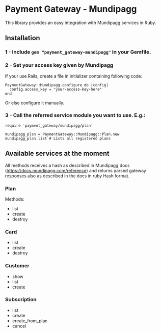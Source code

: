 # Payment Gateway - Mundipagg

This library provides an easy integration with Mundipagg services in Ruby.

## Installation

### 1 - Include `gem "payment_gateway-mundipagg"` in your Gemfile.

### 2 - Set your access key given by Mundipagg

If your use Rails, create a file in initializer containing following code:

```
PaymentGateway::Mundipagg.configure do |config|
  config.access_key = "your-access-key-here"
end
```
Or else configure it manually.

### 3 - Call the referred service module you want to use. E.g.:

```
require 'payment_gateway/mundipagg/plan'

mundipagg_plan = PaymentGateway::Mundipagg::Plan.new
mundipagg_plan.list # Lists all registered plans
```

## Available services at the moment

All methods receives a hash as described in Mundipagg docs (https://docs.mundipagg.com/reference) and returns parsed gateway responses also as described in the docs in ruby Hash format.

### Plan

Methods:

- list
- create 
- destroy

### Card

- list
- create
- destroy

### Customer

- show
- list
- create

### Subscription

- list
- create
- create_from_plan
- cancel
